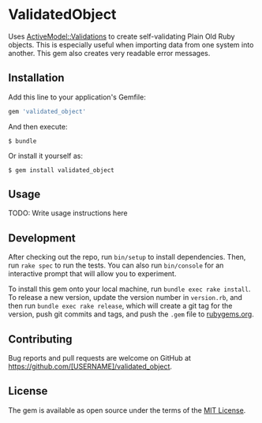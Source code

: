 # ValidatedObject

Uses
[ActiveModel::Validations](http://api.rubyonrails.org/classes/ActiveModel/Validations/ClassMethods.html#method-i-validates)
to create self-validating Plain Old Ruby objects. This is especially useful
when importing data from one system into another. This gem also creates very
readable error messages.


## Installation

Add this line to your application's Gemfile:

```ruby
gem 'validated_object'
```

And then execute:

    $ bundle

Or install it yourself as:

    $ gem install validated_object

## Usage

TODO: Write usage instructions here

## Development

After checking out the repo, run `bin/setup` to install dependencies. Then, run `rake spec` to run the tests. You can also run `bin/console` for an interactive prompt that will allow you to experiment.

To install this gem onto your local machine, run `bundle exec rake install`. To release a new version, update the version number in `version.rb`, and then run `bundle exec rake release`, which will create a git tag for the version, push git commits and tags, and push the `.gem` file to [rubygems.org](https://rubygems.org).

## Contributing

Bug reports and pull requests are welcome on GitHub at https://github.com/[USERNAME]/validated_object.


## License

The gem is available as open source under the terms of the [MIT License](http://opensource.org/licenses/MIT).
